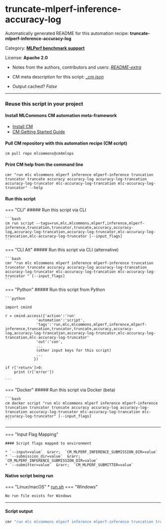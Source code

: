 # truncate-mlperf-inference-accuracy-log
Automatically generated README for this automation recipe: **truncate-mlperf-inference-accuracy-log**

Category: **[MLPerf benchmark support](..)**

License: **Apache 2.0**

* Notes from the authors, contributors and users: [*README-extra*](https://github.com/mlcommons/cm4mlops/tree/main/script/truncate-mlperf-inference-accuracy-log/README-extra.md)

* CM meta description for this script: *[_cm.json](https://github.com/mlcommons/cm4mlops/tree/main/script/truncate-mlperf-inference-accuracy-log/_cm.json)*
* Output cached? *False*

---
### Reuse this script in your project

#### Install MLCommons CM automation meta-framework

* [Install CM](https://docs.mlcommons.org/ck/install)
* [CM Getting Started Guide](https://docs.mlcommons.org/ck/getting-started/)

#### Pull CM repository with this automation recipe (CM script)

```cm pull repo mlcommons@cm4mlops```

#### Print CM help from the command line

````cmr "run mlc mlcommons mlperf inference mlperf-inference truncation truncator truncate accuracy accuracy-log accuracy-log-trancation accuracy-log-truncator mlc-accuracy-log-trancation mlc-accuracy-log-truncator" --help````

#### Run this script

=== "CLI"
    ##### Run this script via CLI

    ```bash
    cm run script --tags=run,mlc,mlcommons,mlperf,inference,mlperf-inference,truncation,truncator,truncate,accuracy,accuracy-log,accuracy-log-trancation,accuracy-log-truncator,mlc-accuracy-log-trancation,mlc-accuracy-log-truncator [--input_flags]
    ```
=== "CLI Alt"
    ##### Run this script via CLI (alternative)


    ```bash
    cmr "run mlc mlcommons mlperf inference mlperf-inference truncation truncator truncate accuracy accuracy-log accuracy-log-trancation accuracy-log-truncator mlc-accuracy-log-trancation mlc-accuracy-log-truncator " [--input_flags]
    ```

=== "Python"
    ##### Run this script from Python


    ```python

    import cmind

    r = cmind.access({'action':'run'
                  'automation':'script',
                  'tags':'run,mlc,mlcommons,mlperf,inference,mlperf-inference,truncation,truncator,truncate,accuracy,accuracy-log,accuracy-log-trancation,accuracy-log-truncator,mlc-accuracy-log-trancation,mlc-accuracy-log-truncator'
                  'out':'con',
                  ...
                  (other input keys for this script)
                  ...
                 })

    if r['return']>0:
        print (r['error'])

    ```


=== "Docker"
    ##### Run this script via Docker (beta)

    ```bash
    cm docker script "run mlc mlcommons mlperf inference mlperf-inference truncation truncator truncate accuracy accuracy-log accuracy-log-trancation accuracy-log-truncator mlc-accuracy-log-trancation mlc-accuracy-log-truncator" [--input_flags]
    ```
___

=== "Input Flag Mapping"


    #### Script flags mapped to environment

    * `--input=value`  &rarr;  `CM_MLPERF_INFERENCE_SUBMISSION_DIR=value`
    * `--submission_dir=value`  &rarr;  `CM_MLPERF_INFERENCE_SUBMISSION_DIR=value`
    * `--submitter=value`  &rarr;  `CM_MLPERF_SUBMITTER=value`




#### Native script being run
=== "Linux/macOS"
     * [run.sh](https://github.com/mlcommons/cm4mlops/tree/main/script/truncate-mlperf-inference-accuracy-log/run.sh)
=== "Windows"

    No run file exists for Windows
___
#### Script output
```bash
cmr "run mlc mlcommons mlperf inference mlperf-inference truncation truncator truncate accuracy accuracy-log accuracy-log-trancation accuracy-log-truncator mlc-accuracy-log-trancation mlc-accuracy-log-truncator " [--input_flags] -j
```